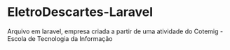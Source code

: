 # EletroDescartes-Laravel
Arquivo em laravel, empresa criada a partir de uma atividade do Cotemig - Escola de Tecnologia da Informação

